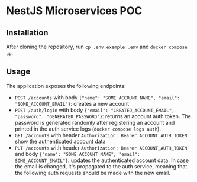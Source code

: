 # NestJS Microservices POC

## Installation
After cloning the repository, run `cp .env.example .env` and `docker compose up`.

## Usage

The application exposes the following endpoints:
- `POST /accounts` with body `{"name": "SOME ACCOUNT NAME", "email": "SOME_ACCOUNT_EMAIL"}`: creates a new account
- `POST /auth/login` with body `{"email": "CREATED_ACCOUNT_EMAIL", "password": "GENERATED_PASSWORD"}`: returns an account auth token. The password is generated randomly after registering an account and printed in the auth service logs (`docker compose logs auth`).
- `GET /accounts` with header `Authorization: Bearer ACCOUNT_AUTH_TOKEN`: show the authenticated account data
- `PUT /accounts` with header `Authorization: Bearer ACCOUNT_AUTH_TOKEN` and body `{"name": "SOME ACCOUNT NAME", "email": SOME_ACCOUNT_EMAIL"}`: updates the authenticated account data. In case the email is changed, it's propagated to the auth service, meaning that the following auth requests should be made with the new email.